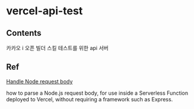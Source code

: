 # vercel-api-test
## Contents
카카오 i 오픈 빌더 스킬 테스트를 위한 api 서버

## Ref
[Handle Node request body](https://vercel.com/guides/handling-node-request-body)

how to parse a Node.js request body, for use inside a Serverless Function deployed to Vercel, without requiring a framework such as Express.




